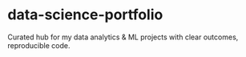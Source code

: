 # data-science-portfolio
Curated hub for my data analytics &amp; ML projects with clear outcomes, reproducible code.
